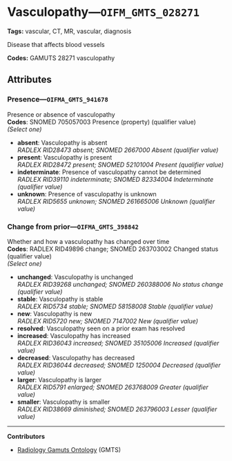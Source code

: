 # Vasculopathy—`OIFM_GMTS_028271`

**Tags:** vascular, CT, MR, vascular, diagnosis

Disease that affects blood vessels

**Codes:** GAMUTS 28271 vasculopathy

## Attributes

### Presence—`OIFMA_GMTS_941678`

Presence or absence of vasculopathy  
**Codes**: SNOMED 705057003 Presence (property) (qualifier value)  
*(Select one)*

- **absent**: Vasculopathy is absent  
_RADLEX RID28473 absent; SNOMED 2667000 Absent (qualifier value)_
- **present**: Vasculopathy is present  
_RADLEX RID28472 present; SNOMED 52101004 Present (qualifier value)_
- **indeterminate**: Presence of vasculopathy cannot be determined  
_RADLEX RID39110 indeterminate; SNOMED 82334004 Indeterminate (qualifier value)_
- **unknown**: Presence of vasculopathy is unknown  
_RADLEX RID5655 unknown; SNOMED 261665006 Unknown (qualifier value)_

### Change from prior—`OIFMA_GMTS_398842`

Whether and how a vasculopathy has changed over time  
**Codes**: RADLEX RID49896 change; SNOMED 263703002 Changed status (qualifier value)  
*(Select one)*

- **unchanged**: Vasculopathy is unchanged  
_RADLEX RID39268 unchanged; SNOMED 260388006 No status change (qualifier value)_
- **stable**: Vasculopathy is stable  
_RADLEX RID5734 stable; SNOMED 58158008 Stable (qualifier value)_
- **new**: Vasculopathy is new  
_RADLEX RID5720 new; SNOMED 7147002 New (qualifier value)_
- **resolved**: Vasculopathy seen on a prior exam has resolved  
- **increased**: Vasculopathy has increased  
_RADLEX RID36043 increased; SNOMED 35105006 Increased (qualifier value)_
- **decreased**: Vasculopathy has decreased  
_RADLEX RID36044 decreased; SNOMED 1250004 Decreased (qualifier value)_
- **larger**: Vasculopathy is larger  
_RADLEX RID5791 enlarged; SNOMED 263768009 Greater (qualifier value)_
- **smaller**: Vasculopathy is smaller  
_RADLEX RID38669 diminished; SNOMED 263796003 Lesser (qualifier value)_

---

**Contributors**

- [Radiology Gamuts Ontology](https://gamuts.net/) (GMTS)